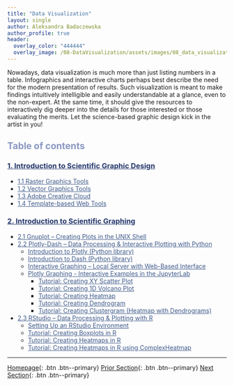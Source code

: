```yaml
---
title: "Data Visualization"
layout: single
author: Aleksandra Badaczewska
author_profile: true
header:
  overlay_color: "444444"
  overlay_image: /08-DataVisualization/assets/images/08_data_visualization_banner.png
---
```


Nowadays, data visualization is much more than just listing numbers in a table. Infographics and interactive charts perhaps best describe the need for the modern presentation of results. Such visualization is meant to make findings intuitively intelligible and easily understandable at a glance, even to the non-expert. At the same time, it should give the resources to interactively dig deeper into the details for those interested or those evaluating the merits. Let the science-based graphic design kick in the artist in you!


## <span style="color: #8997c1;">Table of contents</span>

### **<a href="01-IMAGES/01-scientific-graphic-design-intro" style="color: #24376b;">1. Introduction to Scientific Graphic Design</a>**
* <a href="01-IMAGES/02-raster-graphics-tools" style="color: #3f5a8a;">1.1 Raster Graphics Tools</a>
* <a href="01-IMAGES/03-vector-graphics-tools" style="color: #3f5a8a;">1.2 Vector Graphics Tools</a>
* <a href="01-IMAGES/04-adobe-creative-cloud" style="color: #3f5a8a;">1.3 Adobe Creative Cloud</a>
* <a href="01-IMAGES/05-template-based-web-tools" style="color: #3f5a8a;">1.4 Template-based Web Tools</a>

### **<a href="02-GRAPHS/01-introduction-to-scientific-graphing" style="color: #24376b;">2. Introduction to Scientific Graphing</a>**
* <a href="02-GRAPHS/01-GNUPLOT/01-gnuplot-basics" style="color: #3f5a8a;">2.1 Gnuplot – Creating Plots in the UNIX Shell</a>
* <a href="02-GRAPHS/02-PYTHON/01-interactive-graphing-with-python" style="color: #3f5a8a;">2.2 Plotly-Dash – Data Processing & Interactive Plotting with Python</a>
  * <a href="02-GRAPHS/02-PYTHON/02-intro-to-plotly-graphs" style="color: #3f5a8a;">Introduction to Plotly (Python library)</a>
  * <a href="02-GRAPHS/02-PYTHON/03-intro-to-dash-widgets" style="color: #3f5a8a;">Introduction to Dash (Python library)</a>
  * <a href="02-GRAPHS/02-PYTHON/04-plotly-examples-as-local-server" style="color: #3f5a8a;">Interactive Graphing – Local Server with Web-Based Interface</a>
  * <a href="02-GRAPHS/02-PYTHON/05-plotly-examples-in-jupyterlab" style="color: #3f5a8a;">Plotly Graphing - Interactive Examples in the JupyterLab</a>
    * <a href="02-GRAPHS/02-PYTHON/06-plotly-tutorial-scatter-plot" style="color: #3f5a8a;">Tutorial: Creating XY Scatter Plot</a>
    * <a href="02-GRAPHS/02-PYTHON/07-plotly-tutorial-volcano-plot" style="color: #3f5a8a;">Tutorial: Creating 1D Volcano Plot</a>
    * <a href="02-GRAPHS/02-PYTHON/08-plotly-tutorial-heatmap-plot" style="color: #3f5a8a;">Tutorial: Creating Heatmap</a>
    * <a href="02-GRAPHS/02-PYTHON/09-plotly-tutorial-dendrogram-plot" style="color: #3f5a8a;">Tutorial: Creating Dendrogram</a>
    * <a href="02-GRAPHS/02-PYTHON/10-plotly-tutorial-clustergram-plot" style="color: #3f5a8a;">Tutorial: Creating Clustergram (Heatmap with Dendrograms)</a>
* <a href="02-GRAPHS/03-R/01-graphing-with-rstudio" style="color: #3f5a8a;">2.3 RStudio – Data Processing & Plotting with R</a>
  * <a href="02-GRAPHS/03-R/02-setting-up-rstudio" style="color: #3f5a8a;">Setting Up an RStudio Environment</a>
  * <a href="02-GRAPHS/03-R/03-rstudio-tutorial-box-plot" style="color: #3f5a8a;">Tutorial: Creating Boxplots in R</a>
  * <a href="02-GRAPHS/03-R/04-rstudio-tutorial-heatmap-plot" style="color: #3f5a8a;">Tutorial: Creating Heatmaps in R</a>
  * <a href="02-GRAPHS/03-R/05-rstudio-tutorial-ComplexHeatmap" style="color: #3f5a8a;">Tutorial: Creating Heatmaps in R  using ComplexHeatmap</a>

---

[Homepage](../index.md){: .btn  .btn--primary}
[Prior Section](../07-DataParsing/00-DataParsing-LandingPage){: .btn  .btn--primary}
[Next Section](../09-ProjectManagement/00-ProjectManagement-LandingPage){: .btn  .btn--primary}

